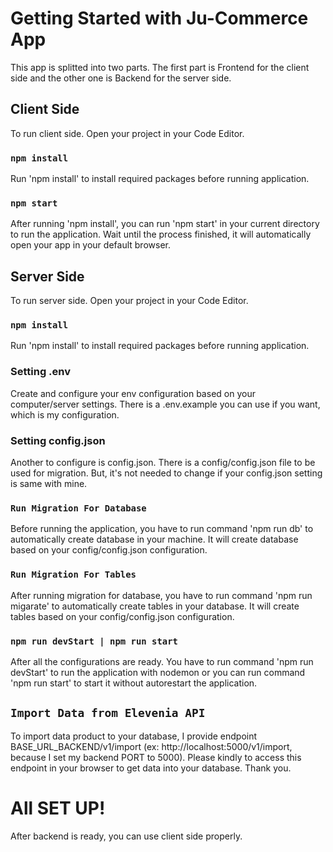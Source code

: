 # Getting Started with Ju-Commerce App
This app is splitted into two parts. The first part is Frontend for the client side and the other one is Backend for the server side.

## Client Side
To run client side. Open your project in your Code Editor.

### `npm install`
Run 'npm install' to install required packages before running application.

### `npm start`
After running 'npm install', you can run 'npm start' in your current directory to run the application. Wait until the process finished, it will automatically open your app in your default browser.


## Server Side
To run server side. Open your project in your Code Editor.

### `npm install`
Run 'npm install' to install required packages before running application.

### Setting .env
Create and configure your env configuration based on your computer/server settings. There is a .env.example you can use if you want, which is my configuration.

### Setting config.json
Another to configure is config.json. There is a config/config.json file to be used for migration. But, it's not needed to change if your config.json setting is same with mine.

### `Run Migration For Database`
Before running the application, you have to run command 'npm run db' to automatically create database in your machine. It will create database based on your config/config.json configuration.

### `Run Migration For Tables`
After running migration for database, you have to run command 'npm run migarate' to automatically create tables in your database. It will create tables based on your config/config.json configuration.

### `npm run devStart | npm run start`
After all the configurations are ready. You have to run command 'npm run devStart' to run the application with nodemon or you can run command 'npm run start' to start it without autorestart the application.

## `Import Data from Elevenia API`
To import data product to your database, I provide endpoint BASE_URL_BACKEND/v1/import (ex: http://localhost:5000/v1/import, because I set my backend PORT to 5000). Please kindly to access this endpoint in your browser to get data into your database. Thank you.

# All SET UP!
After backend is ready, you can use client side properly.











